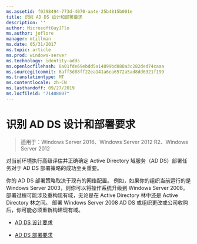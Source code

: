```yaml
---
ms.assetid: f0398494-773d-4070-aa4e-25b4815b001e
title: 识别 AD DS 设计和部署要求
description: ''
author: MicrosoftGuyJFlo
ms.author: joflore
manager: mtillman
ms.date: 05/31/2017
ms.topic: article
ms.prod: windows-server
ms.technology: identity-adds
ms.openlocfilehash: 8a01fde69ebdd5a14899bd888a3c282ded74caaa
ms.sourcegitcommit: 6aff3d88ff22ea141a6ea6572a5ad8dd6321f199
ms.translationtype: MT
ms.contentlocale: zh-CN
ms.lasthandoff: 09/27/2019
ms.locfileid: "71408807"
---
```

# <a name="identifying-your-ad-ds-design-and-deployment-requirements"></a>识别 AD DS 设计和部署要求

>适用于：Windows Server 2016、Windows Server 2012 R2、Windows Server 2012

对当前环境执行高级评估并正确确定 Active Directory 域服务（AD DS）部署任务对于 AD DS 部署策略的成功至关重要。  
  
你的 AD DS 部署策略取决于现有的网络配置。 例如，如果你的组织当前运行的是 Windows Server 2003，则你可以将操作系统升级到 Windows Server 2008。 部署过程可能涉及重构现有域，无论是在 Active Directory 林中还是 Active Directory 林之间。 部署 Windows Server 2008 AD DS 或组织更改或公司收购后，你可能必须重新构建现有域。  
  
-   [AD DS 设计要求](../../ad-ds/plan/AD-DS-Design-Requirements.md)  
  
-   [AD DS 部署要求](../../ad-ds/plan/AD-DS-Deployment-Requirements.md)  
  


